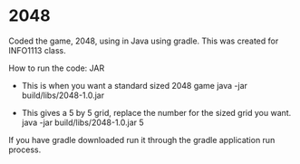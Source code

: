 # 2048

Coded the game, 2048, using in Java using gradle. This was created for INFO1113 class.

How to run the code: JAR

   - This is when you want a standard sized 2048 game
java -jar build/libs/2048-1.0.jar 

   - This gives a 5 by 5 grid, replace the number for the sized grid you want.
 java -jar build/libs/2048-1.0.jar 5   

If you have gradle downloaded run it through the gradle application run process.

